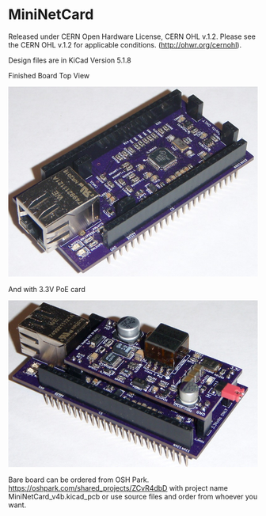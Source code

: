 # MiniNetCard

Released under CERN Open Hardware License, CERN OHL v.1.2.
Please see the CERN OHL v.1.2 for applicable conditions. (http://ohwr.org/cernohl).

Design files are in KiCad Version 5.1.8

Finished Board Top View

![alt text](https://github.com/Sd4Projects/MiniNetCard/blob/main/netCardTop.jpg?raw=true "finishedboard")

And with 3.3V PoE card

![alt text](https://github.com/Sd4Projects/MiniNetCard/blob/main/NetWithPoe.jpg?raw=true "NetWithPoe")

Bare board can be ordered from OSH Park. https://oshpark.com/shared_projects/ZCvR4dbD with project name MiniNetCard_v4b.kicad_pcb or use source files and order from whoever you want.
